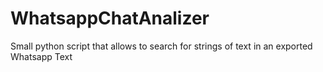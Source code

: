 # WhatsappChatAnalizer
Small python script that allows to search for strings of text in an exported Whatsapp Text
